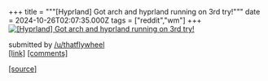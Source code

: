 +++
title = """[Hyprland] Got arch and hyprland running on 3rd try!"""
date = 2024-10-26T02:07:35.000Z
tags = ["reddit","wm"]
+++
[![[Hyprland] Got arch and hyprland running on 3rd try!](https://preview.redd.it/1biwt7wzd0xd1.png?width=640&crop=smart&auto=webp&s=bd47321ff79e5b4d295efb29d749faab1dba5c33 "[Hyprland] Got arch and hyprland running on 3rd try!")](https://www.reddit.com/r/unixporn/comments/1gcar37/hyprland_got_arch_and_hyprland_running_on_3rd_try/)

submitted by [/u/thatflywheel](https://www.reddit.com/user/thatflywheel)  
[\[link\]](https://i.redd.it/1biwt7wzd0xd1.png) [\[comments\]](https://www.reddit.com/r/unixporn/comments/1gcar37/hyprland_got_arch_and_hyprland_running_on_3rd_try/)

[[source]](https://www.reddit.com/r/unixporn/comments/1gcar37/hyprland_got_arch_and_hyprland_running_on_3rd_try/)
